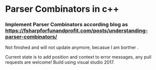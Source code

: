 # Parser Combinators in c++ 


### Implement Parser Combinators according blog as  https://fsharpforfunandprofit.com/posts/understanding-parser-combinators/

Not finished and will not update anymore, becasue I am borther .

Current state is to add position and context to error messages, any pull requests are welcome! 
Build using visual studio 2017.
